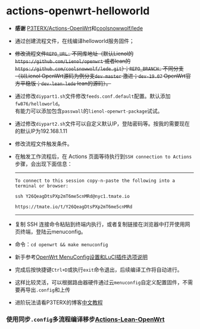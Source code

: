 # actions-openwrt-helloworld

- **感谢** [P3TERX/Actions-OpenWrt](https://github.com/P3TERX/Actions-OpenWrt)和[coolsnowwolf/lede](https://github.com/coolsnowwolf/lede)
- 通过创建流程文件，在线编译helloworld服务固件；
- ~~修改流程文件`REPO_URL:` 不同库地址（默认Lienol的`https://github.com/Lienol/openwrt` 或者lean的`https://github.com/coolsnowwolf/lede.git`）；`REPO_BRANCH:` 不同分支 （以Lienol OpenWrt源码为例分支`dev-master` 激进；`dev-19.07` OpenWrt官方平稳版；`dev-lean-lede` lean的源码）。~~
- 通过修改`diypart1.sh`文件修改`feeds.conf.default`配置。默认添加`fw876/helloworld`。  
  有能力可以添加包含`passwall`的`lienol-openwrt-package`试试。
- 通过修改`diypart2.sh`文件可以自定义默认IP，登陆密码等。按我的需要现在的默认IP为192.168.1.11
- 修改流程文件触发条件。
- 在触发工作流程后，在 Actions 页面等待执行到`SSH connection to Actions`步骤，会出现下面信息：  
  ***
  `To connect to this session copy-n-paste the following into a terminal or browser:` 
  
  `ssh Y26QeagDtsPXp2mT6me5cnMRd@nyc1.tmate.io`    
  
  `https://tmate.io/t/Y26QeagDtsPXp2mT6me5cnMRd`     
  ***
- 复制 SSH 连接命令粘贴到终端内执行，或者复制链接在浏览器中打开使用网页终端，登陆云menuconfig。
- 命令：`cd openwrt && make menuconfig`
- 新手参考[OpenWrt MenuConfig设置和LuCI插件选项说明](https://mtom.ml/827.html)   
- 完成后按快捷键`Ctrl+D`或执行`exit`命令退出，后续编译工作将自动进行。
- 这样比较灵活，可以根据路由器硬件通过云`menuconfig`自定义配置固件，不需要再导出`.config`和上传
- 进阶玩法请看P3TERX的博客[中文教程](https://p3terx.com/archives/build-openwrt-with-github-actions.html)
### 使用同步`.config`多流程编译移步[Actions-Lean-OpenWrt](https://github.com/Lancenas/Actions-Lean-OpenWrt)
